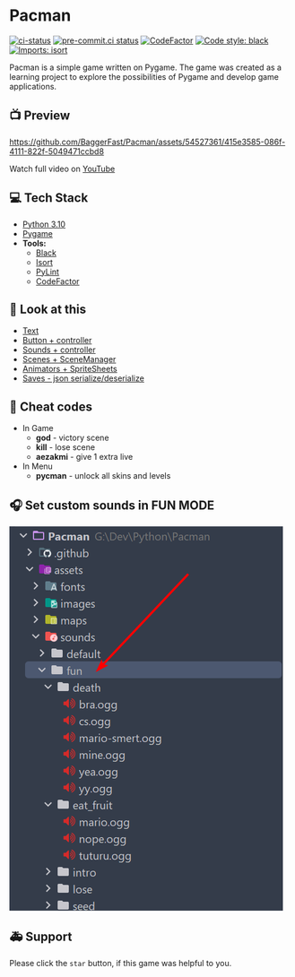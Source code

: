# Pacman
[![ci-status](https://github.com/BaggerFast/Pacman/workflows/CI/badge.svg)](https://github.com/BaggerFast/Pacman/actions/)
[![pre-commit.ci status](https://results.pre-commit.ci/badge/github/BaggerFast/Pacman/main.svg)](https://results.pre-commit.ci/latest/github/BaggerFast/Pacman/main)
[![CodeFactor](https://www.codefactor.io/repository/github/baggerfast/pacman/badge)](https://www.codefactor.io/repository/github/baggerfast/pacman)
[![Code style: black](https://img.shields.io/badge/code%20style-black-000000.svg)](https://github.com/psf/black)
[![Imports: isort](https://img.shields.io/badge/%20imports-isort-%231674b1?style=flat&labelColor=ef8336)](https://pycqa.github.io/isort/)

Pacman is a simple game written on Pygame. The game was created as a learning project to explore
the possibilities of Pygame and develop game applications.

## 📺 Preview
https://github.com/BaggerFast/Pacman/assets/54527361/415e3585-086f-4111-822f-5049471ccbd8

Watch  full video on [YouTube](https://www.youtube.com/watch?v=VpNoZ70wDEg)

## 💻 Tech Stack
- [Python 3.10](https://www.python.org/)
- [Pygame](https://www.pygame.org/news)
- **Tools:**
  - [Black](https://github.com/psf/black)
  - [Isort](https://github.com/PyCQA/isort)
  - [PyLint](https://github.com/pylint-dev/pylint)
  - [CodeFactor](https://www.codefactor.io/)
    
## 👀 Look at this
- [Text](pacman/objects/text.py)
- [Button + controller](pacman/objects/buttons)
- [Sounds + controller](pacman/sound)
- [Scenes + SceneManager](pacman/scenes)
- [Animators + SpriteSheets](pacman/animator)
- [Saves - json serialize/deserialize](pacman/storage)

## 💾 Cheat codes
- In Game
  - **god** - victory scene
  - **kill** - lose scene
  - **aezakmi** - give 1 extra live
- In Menu
  - **pycman** - unlock all skins and levels

## 🎧 Set custom sounds in FUN MODE
![img.png](assets/fun_mode.png)

## 🚑 Support 
Please click the `star` button, if this game was helpful to you.
